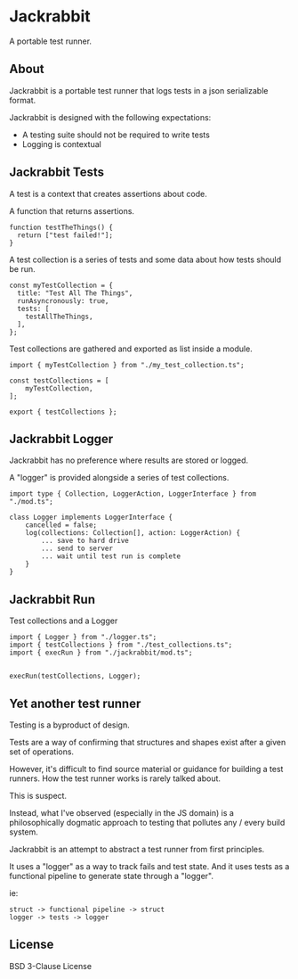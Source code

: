 # Jackrabbit

A portable test runner.

## About

Jackrabbit is a portable test runner that logs tests in a json serializable
format.

Jackrabbit is designed with the following expectations:
- A testing suite should not be required to write tests
- Logging is contextual

## Jackrabbit Tests

A test is a context that creates assertions about code.

A function that returns assertions.

```TS
function testTheThings() {
  return ["test failed!"];
}
```

A test collection is a series of tests and some data about how tests should be
run.

```TS
const myTestCollection = {
  title: "Test All The Things",
  runAsyncronously: true,
  tests: [
    testAllTheThings,
  ],
};
```

Test collections are gathered and exported as list inside a module.

```TS
import { myTestCollection } from "./my_test_collection.ts";

const testCollections = [
	myTestCollection,
];

export { testCollections };
```

## Jackrabbit Logger

Jackrabbit has no preference where results are stored or logged.

A "logger" is provided alongside a series of test collections.

```TS
import type { Collection, LoggerAction, LoggerInterface } from "./mod.ts";

class Logger implements LoggerInterface {
	cancelled = false;
	log(collections: Collection[], action: LoggerAction) {
		... save to hard drive
		... send to server
		... wait until test run is complete
	}
}
```

## Jackrabbit Run

Test collections and a Logger 

```TS
import { Logger } from "./logger.ts";
import { testCollections } from "./test_collections.ts";
import { execRun } from "./jackrabbit/mod.ts";


execRun(testCollections, Logger);
```

## Yet another test runner

Testing is a byproduct of design.

Tests are a way of confirming that structures and shapes exist after a given set of operations.

However, it's difficult to find source material or guidance for building a test runners. How the test runner works is rarely talked about.

This is suspect.

Instead, what I've observed (especially in the JS domain) is a philosophically dogmatic approach to testing that pollutes any / every build system.

Jackrabbit is an attempt to abstract a test runner from first principles.

It uses a "logger" as a way to track fails and test state. And it uses tests as a functional pipeline to generate state through a "logger".

ie:
```
struct -> functional pipeline -> struct
logger -> tests -> logger
```

## License

BSD 3-Clause License
